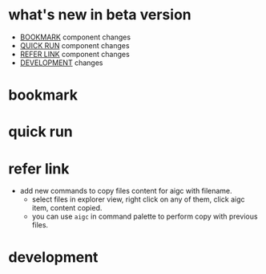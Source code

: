 <h1 id="Beta_release">what's new in beta version</h1>

- <a href="#Beta_bookmark">BOOKMARK</a> component changes
- <a href="#Beta_quick_run">QUICK RUN</a> component changes
- <a href="#Beta_refer_link">REFER LINK</a> component changes
- <a href="#Beta_development">DEVELOPMENT</a> changes

<h1 id="Beta_bookmark">bookmark</h1>

<h1 id="Beta_quick_run">quick run</h1>

<h1 id="Beta_refer_link">refer link</h1>

- add new commands to copy files content for aigc with filename.
  - select files in explorer view, right click on any of them, click aigc item, content copied.
  - you can use `aigc` in command palette to perform copy with previous files.

<h1 id="Beta_development">development</h1>
